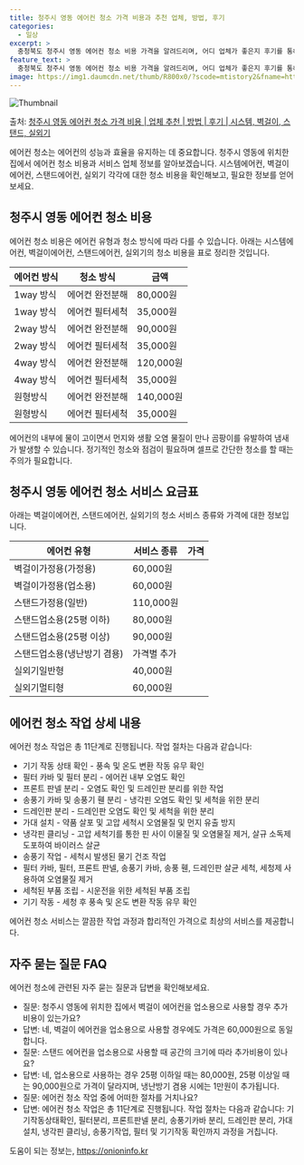 ```yaml
---
title: 청주시 영동 에어컨 청소 가격 비용과 추천 업체, 방법, 후기
categories:
  - 일상
excerpt: >
  충청북도 청주시 영동 에어컨 청소 비용 가격을 알려드리며, 어디 업체가 좋은지 후기를 통해 알아보겠습니다. 현재 글에서는 시스템, 벽걸이, 스탠드, 실외기 각각에 대해 청소 비용이 나와 있으니 참고하시면 되겠습니다. 에어컨 분해 청소 방법 보기 👈 클릭셀프 에어컨 청소 방법 보기👈 클릭청주시 영동 에어컨 청소 비용시스템에어컨 방식클리닝방식금액1way 방식에어컨 완전분해80,000원1way 방식에어컨 필터세척35,000원2way 방식에어컨 완전분해90,000원2way 방식에어컨 필터세척35,000원4way 방식에어컨 완전분해120,000원4way 방식에어컨 필터세척35,000원원형방식에어컨 완전분해140,000원원형방식에어컨 필터세척35,000원에어컨 청소 견적 샘플 보기 👈 클릭에어컨 냄새의 원인에어컨 ..
feature_text: >
  충청북도 청주시 영동 에어컨 청소 비용 가격을 알려드리며, 어디 업체가 좋은지 후기를 통해 알아보겠습니다. 현재 글에서는 시스템, 벽걸이, 스탠드, 실외기 각각에 대해 청소 비용이 나와 있으니 참고하시면 되겠습니다. 에어컨 분해 청소 방법 보기 👈 클릭셀프 에어컨 청소 방법 보기👈 클릭청주시 영동 에어컨 청소 비용시스템에어컨 방식클리닝방식금액1way 방식에어컨 완전분해80,000원1way 방식에어컨 필터세척35,000원2way 방식에어컨 완전분해90,000원2way 방식에어컨 필터세척35,000원4way 방식에어컨 완전분해120,000원4way 방식에어컨 필터세척35,000원원형방식에어컨 완전분해140,000원원형방식에어컨 필터세척35,000원에어컨 청소 견적 샘플 보기 👈 클릭에어컨 냄새의 원인에어컨 ..
image: https://img1.daumcdn.net/thumb/R800x0/?scode=mtistory2&fname=https%3A%2F%2Fblog.kakaocdn.net%2Fdn%2Fk32Wx%2FbtsHA0wqb9o%2F0AiQPFkz9nJaQaKuzkGFB0%2Fimg.webp
---
```


![Thumbnail](https://img1.daumcdn.net/thumb/R800x0/?scode=mtistory2&fname=https%3A%2F%2Fblog.kakaocdn.net%2Fdn%2Fk32Wx%2FbtsHA0wqb9o%2F0AiQPFkz9nJaQaKuzkGFB0%2Fimg.webp)

<p>출처: <a href="https://onioninfo.kr/entry/%EC%B2%AD%EC%A3%BC%EC%8B%9C-%EC%98%81%EB%8F%99-%EC%97%90%EC%96%B4%EC%BB%A8-%EC%B2%AD%EC%86%8C-%EA%B0%80%EA%B2%A9-%EB%B9%84%EC%9A%A9-%EC%97%85%EC%B2%B4-%EC%B6%94%EC%B2%9C-%EB%B0%A9%EB%B2%95-%ED%9B%84%EA%B8%B0-%EC%8B%9C%EC%8A%A4%ED%85%9C-%EB%B2%BD%EA%B1%B8%EC%9D%B4-%EC%8A%A4%ED%83%A0%EB%93%9C-%EC%8B%A4%EC%99%B8%EA%B8%B0" rel="dofollow">청주시 영동 에어컨 청소 가격 비용 | 업체 추천 | 방법 | 후기 | 시스템, 벽걸이, 스탠드, 실외기</a> </p>

에어컨 청소는 에어컨의 성능과 효율을 유지하는 데 중요합니다. 청주시 영동에 위치한 집에서 에어컨 청소 비용과 서비스 업체 정보를
알아보겠습니다. 시스템에어컨, 벽걸이에어컨, 스탠드에어컨, 실외기 각각에 대한 청소 비용을 확인해보고, 필요한 정보를 얻어보세요.

## 청주시 영동 에어컨 청소 비용

에어컨 청소 비용은 에어컨 유형과 청소 방식에 따라 다를 수 있습니다. 아래는 시스템에어컨, 벽걸이에어컨, 스탠드에어컨, 실외기의 청소
비용을 표로 정리한 것입니다.

에어컨 방식 | 청소 방식 | 금액  
---|---|---  
1way 방식 | 에어컨 완전분해 | 80,000원  
1way 방식 | 에어컨 필터세척 | 35,000원  
2way 방식 | 에어컨 완전분해 | 90,000원  
2way 방식 | 에어컨 필터세척 | 35,000원  
4way 방식 | 에어컨 완전분해 | 120,000원  
4way 방식 | 에어컨 필터세척 | 35,000원  
원형방식 | 에어컨 완전분해 | 140,000원  
원형방식 | 에어컨 필터세척 | 35,000원  
  
에어컨의 내부에 물이 고이면서 먼지와 생활 오염 물질이 만나 곰팡이를 유발하여 냄새가 발생할 수 있습니다. 정기적인 청소와 점검이 필요하며
셀프로 간단한 청소를 할 때는 주의가 필요합니다.

## 청주시 영동 에어컨 청소 서비스 요금표

아래는 벽걸이에어컨, 스탠드에어컨, 실외기의 청소 서비스 종류와 가격에 대한 정보입니다.

에어컨 유형 | 서비스 종류 | 가격  
---|---|---  
벽걸이가정용(가정용) | 60,000원  
벽걸이가정용(업소용) | 60,000원  
스탠드가정용(일반) | 110,000원  
스탠드업소용(25평 이하) | 80,000원  
스탠드업소용(25평 이상) | 90,000원  
스탠드업소용(냉난방기 겸용) | 가격별 추가  
실외기일반형 | 40,000원  
실외기멀티형 | 60,000원  
  
## 에어컨 청소 작업 상세 내용

에어컨 청소 작업은 총 11단계로 진행됩니다. 작업 절차는 다음과 같습니다:

  * 기기 작동 상태 확인 - 풍속 및 온도 변환 작동 유무 확인
  * 필터 카바 및 필터 분리 - 에어컨 내부 오염도 확인
  * 프론트 판넬 분리 - 오염도 확인 및 드레인판 분리를 위한 작업
  * 송풍기 카바 및 송풍기 휀 분리 - 냉각핀 오염도 확인 및 세척을 위한 분리
  * 드레인판 분리 - 드레인판 오염도 확인 및 세척을 위한 분리
  * 가대 설치 - 약품 살포 및 고압 세척시 오염물질 및 먼지 유출 방지
  * 냉각핀 클리닝 - 고압 세척기를 통한 핀 사이 이물질 및 오염물질 제거, 살규 소독제 도포하여 바이러스 살균
  * 송풍기 작업 - 세척시 발생된 물기 건조 작업
  * 필터 카바, 필터, 프론트 판넬, 송풍기 카바, 송풍 휀, 드레인판 살균 세척, 세청제 사용하여 오염물질 제거
  * 세척된 부품 조립 - 시운전을 위한 세척된 부품 조립
  * 기기 작동 - 세청 후 풍속 및 온도 변환 작동 유무 확인

에어컨 청소 서비스는 깔끔한 작업 과정과 합리적인 가격으로 최상의 서비스를 제공합니다.

## 자주 묻는 질문 FAQ

에어컨 청소에 관련된 자주 묻는 질문과 답변을 확인해보세요.

  * 질문: 청주시 영동에 위치한 집에서 벽걸이 에어컨을 업소용으로 사용할 경우 추가비용이 있는가요?
  * 답변: 네, 벽걸이 에어컨을 업소용으로 사용할 경우에도 가격은 60,000원으로 동일합니다.
  * 질문: 스탠드 에어컨을 업소용으로 사용할 때 공간의 크기에 따라 추가비용이 있나요?
  * 답변: 네, 업소용으로 사용하는 경우 25평 이하일 때는 80,000원, 25평 이상일 때는 90,000원으로 가격이 달라지며, 냉난방기 겸용 시에는 1만원이 추가됩니다.
  * 질문: 에어컨 청소 작업 중에 어떠한 절차를 거치나요?
  * 답변: 에어컨 청소 작업은 총 11단계로 진행됩니다. 작업 절차는 다음과 같습니다: 기기작동상태확인, 필터분리, 프론트판넬 분리, 송풍기카바 분리, 드레인판 분리, 가대설치, 냉각핀 클리닝, 송풍기작업, 필터 및 기기작동 확인까지 과정을 거칩니다.

 

도움이 되는 정보는, <a href="https://onioninfo.kr" rel="dofollow">https://onioninfo.kr</a>


